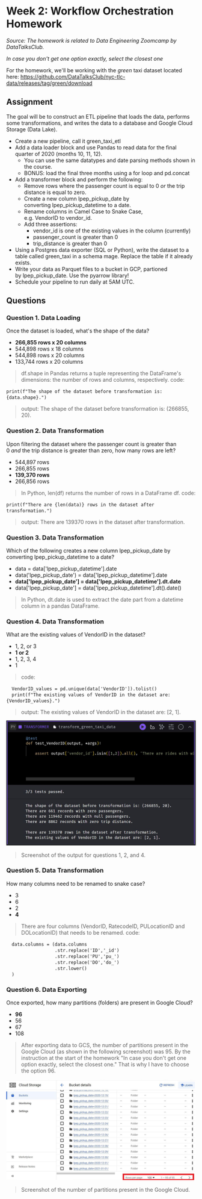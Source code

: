 ﻿# Week 2: Workflow Orchestration Homework
*Source: The homework is related to Data Engineering Zoomcamp by DataTalksClub.*

*In case you don't get one option exactly, select the closest one*

For the homework, we'll be working with the *green* taxi dataset located here:
https://github.com/DataTalksClub/nyc-tlc-data/releases/tag/green/download
## Assignment
The goal will be to construct an ETL pipeline that loads the data, performs some transformations, and writes the data to a database and Google Cloud Storage (Data Lake).

- Create a new pipeline, call it green_taxi_etl
- Add a data loader block and use Pandas to read data for the final quarter of 2020 (months 10, 11, 12).
  - You can use the same datatypes and date parsing methods shown in the course.
  - BONUS: load the final three months using a for loop and pd.concat
- Add a transformer block and perform the following:
  - Remove rows where the passenger count is equal to 0 *or* the trip distance is equal to zero.
  - Create a new column lpep_pickup_date by converting lpep_pickup_datetime to a date.
  - Rename columns in Camel Case to Snake Case, e.g. VendorID to vendor_id.
  - Add three assertions:
    - vendor_id is one of the existing values in the column (currently)
    - passenger_count is greater than 0
    - trip_distance is greater than 0
- Using a Postgres data exporter (SQL or Python), write the dataset to a table called green_taxi in a schema mage. Replace the table if it already exists.
- Write your data as Parquet files to a bucket in GCP, partioned by lpep_pickup_date. Use the pyarrow library!
- Schedule your pipeline to run daily at 5AM UTC.
## Questions
### Question 1. Data Loading
Once the dataset is loaded, what's the shape of the data?
- **266,855 rows x 20 columns**
- 544,898 rows x 18 columns
- 544,898 rows x 20 columns
- 133,744 rows x 20 columns

> df.shape in Pandas returns a tuple representing the DataFrame's dimensions: the number of rows and columns, respectively.
> code: 
```
print(f"The shape of the dataset before transformation is: {data.shape}.")
```
> output: The shape of the dataset before transformation is: (266855, 20).

### Question 2. Data Transformation
Upon filtering the dataset where the passenger count is greater than 0 *and* the trip distance is greater than zero, how many rows are left?
- 544,897 rows
- 266,855 rows
- **139,370 rows**
- 266,856 rows

> In Python, len(df) returns the number of rows in a DataFrame df.
> code: 
```
print(f"There are {len(data)} rows in the dataset after transformation.")
```
> output: There are 139370 rows in the dataset after transformation.

### Question 3. Data Transformation
Which of the following creates a new column lpep_pickup_date by converting lpep_pickup_datetime to a date?
- data = data['lpep_pickup_datetime'].date
- data('lpep_pickup_date') = data['lpep_pickup_datetime'].date
- **data['lpep_pickup_date'] = data['lpep_pickup_datetime'].dt.date**
- data['lpep_pickup_date'] = data['lpep_pickup_datetime'].dt().date()


> In Python, dt.date is used to extract the date part from a datetime column in a pandas DataFrame.


### Question 4. Data Transformation
What are the existing values of VendorID in the dataset?
- 1, 2, or 3
- **1 or 2**
- 1, 2, 3, 4
- 1

> code:
```
  VendorID_values = pd.unique(data['VendorID']).tolist()
  print(f"The existing values of VendorID in the dataset are: {VendorID_values}.")
```
> output:
>   The existing values of VendorID in the dataset are: [2, 1].

![Screenshot of the output for questions 1, 2, and 4](./img/output.jpg)
> Screenshot of the output for questions 1, 2, and 4.

### Question 5. Data Transformation
How many columns need to be renamed to snake case?

- 3
- 6
- 2
- **4**


> There are four columns (VendorID, RatecodeID, PULocationID and DOLocationID) that needs to be renamed.
> code:
```
  data.columns = (data.columns
                  .str.replace('ID','_id')
                  .str.replace('PU','pu_')
                  .str.replace('DO','do_')
                  .str.lower()
  )
```

### Question 6. Data Exporting
Once exported, how many partitions (folders) are present in Google Cloud?
- **96**
- 56
- 67
- 108

> After exporting data to GCS, the number of partitions present in the Google Cloud (as shown in the following screenshot) was 95.
> By the instruction at the start of the homework "In case you don't get one option exactly, select the closest one." That is why I have to choose the option 96.

![Screenshot of the number of partitions present in the Google Cloud](./img/gcs-partitions.jpg)
> Screenshot of the number of partitions present in the Google Cloud.